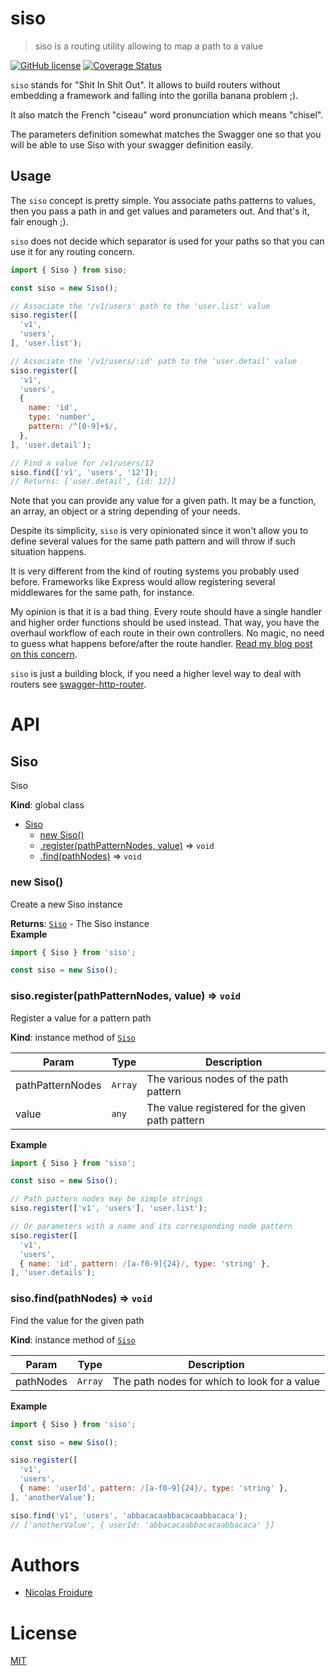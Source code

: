 [//]: # ( )
[//]: # (This file is automatically generated by a `metapak`)
[//]: # (module. Do not change it  except between the)
[//]: # (`content:start/end` flags, your changes would)
[//]: # (be overridden.)
[//]: # ( )
# siso
> siso is a routing utility allowing to map a path to a value

[![GitHub license](https://img.shields.io/badge/license-MIT-blue.svg)](https://github.com/nfroidure/siso/blob/master/LICENSE)
[![Coverage Status](https://coveralls.io/repos/github/nfroidure/siso/badge.svg?branch=master)](https://coveralls.io/github/nfroidure/siso?branch=master)


[//]: # (::contents:start)

`siso` stands for "Shit In Shit Out". It allows to build
 routers without embedding a framework and falling
 into the gorilla banana problem ;).

It also match the French "ciseau" word pronunciation which
 means "chisel".

The parameters definition somewhat matches the Swagger one
 so that you will be able to use Siso with your swagger
 definition easily.

## Usage
The `siso` concept is pretty simple. You associate paths
 patterns to values, then you pass a path in and get values
 and parameters out. And that's it, fair enough ;).

`siso` does not decide which separator is used for your
 paths so that you can use it for any routing concern.

```js
import { Siso } from siso;

const siso = new Siso();

// Associate the '/v1/users' path to the 'user.list' value
siso.register([
  'v1',
  'users',
], 'user.list');

// Associate the '/v1/users/:id' path to the 'user.detail' value
siso.register([
  'v1',
  'users',
  {
    name: 'id',
    type: 'number',
    pattern: /^[0-9]+$/,
  },
], 'user.detail');

// Find a value for /v1/users/12
siso.find(['v1', 'users', '12']);
// Returns: ['user.detail', {id: 12}]
```

Note that you can provide any value for a given path.
 It may be a function, an array, an object or a string
 depending of your needs.

Despite its simplicity, `siso` is very opinionated since
 it won't allow you to define several values for the
 same path pattern and will throw if such situation happens.

It is very different from the kind of routing systems you
 probably used before. Frameworks like Express would allow
 registering several middlewares for the same path, for
 instance.

My opinion is that it is a bad thing. Every route should
 have a single handler and higher order functions should
 be used instead. That way, you have the overhaul workflow
 of each route in their own controllers. No magic, no need to
 guess what happens before/after the route handler.
 [Read my blog post on this concern](http://insertafter.com/en/blog/no_more_middlewares.html).

`siso` is just a building block, if you need a higher
 level way to deal with routers see
 [swagger-http-router](https://github.com/nfroidure/swagger-http-router).

[//]: # (::contents:end)

# API
<a name="Siso"></a>

## Siso
Siso

**Kind**: global class  

* [Siso](#Siso)
    * [new Siso()](#new_Siso_new)
    * [.register(pathPatternNodes, value)](#Siso+register) ⇒ <code>void</code>
    * [.find(pathNodes)](#Siso+find) ⇒ <code>void</code>

<a name="new_Siso_new"></a>

### new Siso()
Create a new Siso instance

**Returns**: [<code>Siso</code>](#Siso) - The Siso instance  
**Example**  
```js
import { Siso } from 'siso';

const siso = new Siso();
```
<a name="Siso+register"></a>

### siso.register(pathPatternNodes, value) ⇒ <code>void</code>
Register a value for a pattern path

**Kind**: instance method of [<code>Siso</code>](#Siso)  

| Param | Type | Description |
| --- | --- | --- |
| pathPatternNodes | <code>Array</code> | The various nodes of the path pattern |
| value | <code>any</code> | The value registered for the given path pattern |

**Example**  
```js
import { Siso } from 'siso';

const siso = new Siso();

// Path pattern nodes may be simple strings
siso.register(['v1', 'users'], 'user.list');

// Or parameters with a name and its corresponding node pattern
siso.register([
  'v1',
  'users',
  { name: 'id', pattern: /[a-f0-9]{24}/, type: 'string' },
], 'user.details');
```
<a name="Siso+find"></a>

### siso.find(pathNodes) ⇒ <code>void</code>
Find the value for the given path

**Kind**: instance method of [<code>Siso</code>](#Siso)  

| Param | Type | Description |
| --- | --- | --- |
| pathNodes | <code>Array</code> | The path nodes for which to look for a value |

**Example**  
```js
import { Siso } from 'siso';

const siso = new Siso();

siso.register([
  'v1',
  'users',
  { name: 'userId', pattern: /[a-f0-9]{24}/, type: 'string' },
], 'anotherValue');

siso.find('v1', 'users', 'abbacacaabbacacaabbacaca');
// ['anotherValue', { userId: 'abbacacaabbacacaabbacaca' }]
```

# Authors
- [Nicolas Froidure](http://insertafter.com/en/index.html)

# License
[MIT](https://github.com/nfroidure/siso/blob/master/LICENSE)
